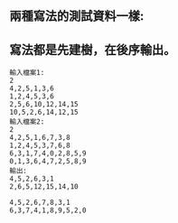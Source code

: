 ## 兩種寫法的測試資料一樣:
## 寫法都是先建樹，在後序輸出。

```
輸入檔案1:
2
4,2,5,1,3,6
1,2,4,5,3,6
2,5,6,10,12,14,15
10,5,2,6,14,12,15
輸入檔案2:
2
4,2,5,1,6,7,3,8
1,2,4,5,3,7,6,8
6,3,1,7,4,0,2,8,5,9
0,1,3,6,4,7,2,5,8,9
輸出:
4,5,2,6,3,1
2,6,5,12,15,14,10

4,5,2,6,7,8,3,1
6,3,7,4,1,8,9,5,2,0
```